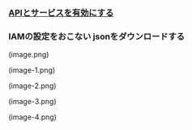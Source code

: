 
### [APIとサービスを有効にする](https://console.cloud.google.com/apis/api/toolresults.googleapis.com/)


### IAMの設定をおこない jsonをダウンロードする

(image.png)

(image-1.png)

(image-2.png)

(image-3.png)

(image-4.png)